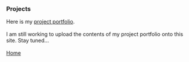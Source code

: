 ### Projects

Here is my <a href=".documents/Blank.pdf" target="blank">project portfolio</a>. <br> <br>
I am still working to upload the contents of my project portfolio onto this site. Stay tuned...
<br> <br>
[Home](/index)

